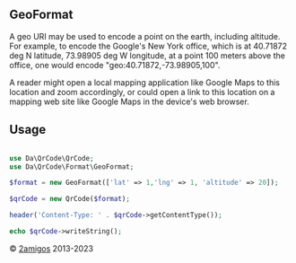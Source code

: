 GeoFormat
---------

A geo URI may be used to encode a point on the earth, including altitude. For example, to encode the Google's New York 
office, which is at 40.71872 deg N latitude, 73.98905 deg W longitude, at a point 100 meters above the office, one would 
encode "geo:40.71872,-73.98905,100".

A reader might open a local mapping application like Google Maps to this location and zoom accordingly, or could open a 
link to this location on a mapping web site like Google Maps in the device's web browser.

Usage
-----

```php 

use Da\QrCode\QrCode;
use Da\QrCode\Format\GeoFormat; 

$format = new GeoFormat(['lat' => 1,'lng' => 1, 'altitude' => 20]);

$qrCode = new QrCode($format);

header('Content-Type: ' . $qrCode->getContentType());

echo $qrCode->writeString();

```

© [2amigos](https://2am.tech/) 2013-2023
